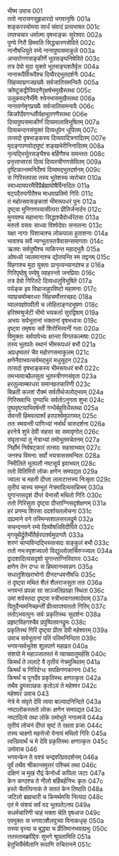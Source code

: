भीष्म उवाच	001  
ततो नारायणसुहृन्नारदो भगवानृषिः	001a  
शङ्करस्योमया सार्धं संवादं प्रत्यभाषत	001c  
तपश्चचार धर्मात्मा वृषभाङ्कः सुरेश्वरः	002a  
पुण्ये गिरौ हिमवति सिद्धचारणसेविते	002c  
नानौषधियुते रम्ये नानापुष्पसमाकुले	003a  
अप्सरोगणसङ्कीर्णे भूतसङ्घनिषेविते	003c  
तत्र देवो मुदा युक्तो भूतसङ्घशतैर्वृतः	004a  
नानारूपैर्विरूपैश्च दिव्यैरद्भुतदर्शनैः	004c  
सिंहव्याघ्रगजप्रख्यैः सर्वजातिसमन्वितैः	005a  
क्रोष्टुकद्वीपिवदनैरृक्षर्षभमुखैस्तथा	005c  
उलूकवदनैर्भीमैः श्येनभासमुखैस्तथा	006a  
नानावर्णमृगप्रख्यैः सर्वजातिसमन्वयैः	006c  
किन्नरैर्देवगन्धर्वैर्यक्षभूतगणैस्तथा	006e  
दिव्यपुष्पसमाकीर्णं दिव्यमालाविभूषितम्	007a  
दिव्यचन्दनसंयुक्तं दिव्यधूपेन धूपितम्	007c  
तत्सदो वृषभाङ्कस्य दिव्यवादित्रनादितम्	007e  
मृदङ्गपणवोद्घुष्टं शङ्खभेरीनिनादितम्	008a  
नृत्यद्भिर्भूतसङ्घैश्च बर्हिणैश्च समन्ततः	008c  
प्रनृत्ताप्सरसं दिव्यं दिव्यस्त्रीगणसेवितम्	009a  
दृष्टिकान्तमनिर्देश्यं दिव्यमद्भुतदर्शनम्	009c  
स गिरिस्तपसा तस्य भूतेशस्य व्यरोचत	010a  
स्वाध्यायपरमैर्विप्रैर्ब्रह्मघोषैर्विनादितः	011a  
षट्पदैरुपगीतैश्च माधवाप्रतिमो गिरिः	011c  
तं महोत्सवसङ्काशं भीमरूपधरं पुनः	012a  
दृष्ट्वा मुनिगणस्यासीत्परा प्रीतिर्जनार्दन	012c  
मुनयश्च महाभागाः सिद्धाश्चैवोर्ध्वरेतसः	013a  
मरुतो वसवः साध्या विश्वेदेवाः सनातनाः	013c  
यक्षा नागाः पिशाचाश्च लोकपाला हुताशनाः	014a  
भावाश्च सर्वे न्यग्भूतास्तत्रैवासन्समागताः	014c  
ऋतवः सर्वपुष्पैश्च व्यकिरन्त महाद्भुतैः	015a  
ओषध्यो ज्वलमानाश्च द्योतयन्ति स्म तद्वनम्	015c  
विहगाश्च मुदा युक्ताः प्रानृत्यन्व्यनदंश्च ह	016a  
गिरिपृष्ठेषु रम्येषु व्याहरन्तो जनप्रियाः	016c  
तत्र देवो गिरितटे दिव्यधातुविभूषिते	017a  
पर्यङ्क इव विभ्राजन्नुपविष्टो महामनाः	017c  
व्याघ्रचर्माम्बरधरः सिंहचर्मोत्तरच्छदः	018a  
व्यालयज्ञोपवीती च लोहिताङ्गदभूषणः	018c  
हरिश्मश्रुर्जटी भीमो भयकर्ता सुरद्विषाम्	019a  
अभयः सर्वभूतानां भक्तानां वृषभध्वजः	019c  
दृष्ट्वा तमृषयः सर्वे शिरोभिरवनीं गताः	020a  
विमुक्ताः सर्वपापेभ्यः क्षान्ता विगतकल्मषाः	020c  
तस्य भूतपतेः स्थानं भीमरूपधरं बभौ	021a  
अप्रधृष्यतरं चैव महोरगसमाकुलम्	021c  
क्षणेनैवाभवत्सर्वमद्भुतं मधुसूदन	022a  
तत्सदो वृषभाङ्कस्य भीमरूपधरं बभौ	022c  
तमभ्ययाच्छैलसुता भूतस्त्रीगणसंवृता	023a  
हरतुल्याम्बरधरा समानव्रतचारिणी	023c  
बिभ्रती कलशं रौक्मं सर्वतीर्थजलोद्भवम्	024a  
गिरिस्रवाभिः पुण्याभिः सर्वतोऽनुगता शुभा	024c  
पुष्पवृष्ट्याभिवर्षन्ती गन्धैर्बहुविधैस्तथा	025a  
सेवन्ती हिमवत्पार्श्वं हरपार्श्वमुपागमत्	025c  
ततः स्मयन्ती पाणिभ्यां नर्मार्थं चारुदर्शना	026a  
हरनेत्रे शुभे देवी सहसा सा समावृणोत्	026c  
संवृताभ्यां तु नेत्राभ्यां तमोभूतमचेतनम्	027a  
निर्होमं निर्वषट्कारं तत्सदः सहसाभवत्	027c  
जनश्च विमनाः सर्वो भयत्राससमन्वितः	028a  
निमीलिते भूतपतौ नष्टसूर्य इवाभवत्	028c  
ततो वितिमिरो लोकः क्षणेन समपद्यत	029a  
ज्वाला च महती दीप्ता ललाटात्तस्य निःसृता	029c  
तृतीयं चास्य सम्भूतं नेत्रमादित्यसन्निभम्	030a  
युगान्तसदृशं दीप्तं येनासौ मथितो गिरिः	030c  
ततो गिरिसुता दृष्ट्वा दीप्ताग्निसदृशेक्षणम्	031a  
हरं प्रणम्य शिरसा ददर्शायतलोचना	031c  
दह्यमाने वने तस्मिन्सशालसरलद्रुमे	032a  
सचन्दनवने रम्ये दिव्यौषधिविदीपिते	032c  
मृगयूथैर्द्रुतैर्भीतैर्हरपार्श्वमुपागतैः	033a  
शरणं चाप्यविन्दद्भिस्तत्सदः सङ्कुलं बभौ	033c  
ततो नभःस्पृशज्वालो विद्युल्लोलार्चिरुज्ज्वलः	034a  
द्वादशादित्यसदृशो युगान्ताग्निरिवापरः	034c  
क्षणेन तेन दग्धः स हिमवानभवन्नगः	035a  
सधातुशिखराभोगो दीनदग्धवनौषधिः	035c  
तं दृष्ट्वा मथितं शैलं शैलराजसुता ततः	036a  
भगवन्तं प्रपन्ना सा साञ्जलिप्रग्रहा स्थिता	036c  
उमां शर्वस्तदा दृष्ट्वा स्त्रीभावागतमार्दवाम्	037a  
पितुर्दैन्यमनिच्छन्तीं प्रीत्यापश्यत्ततो गिरिम्	037c  
ततोऽभवत्पुनः सर्वः प्रकृतिस्थः सुदर्शनः	038a  
प्रहृष्टविहगश्चैव प्रपुष्पितवनद्रुमः	038c  
प्रकृतिस्थं गिरिं दृष्ट्वा प्रीता देवी महेश्वरम्	039a  
उवाच सर्वभूतानां पतिं पतिमनिन्दिता	039c  
भगवन्सर्वभूतेश शूलपाणे महाव्रत	040a  
संशयो मे महाञ्जातस्तं मे व्याख्यातुमर्हसि	040c  
किमर्थं ते ललाटे वै तृतीयं नेत्रमुत्थितम्	041a  
किमर्थं च गिरिर्दग्धः सपक्षिगणकाननः	041c  
किमर्थं च पुनर्देव प्रकृतिस्थः क्षणात्कृतः	042a  
तथैव द्रुमसञ्छन्नः कृतोऽयं ते महेश्वर	042c  
महेश्वर उवाच	043  
नेत्रे मे संवृते देवि त्वया बाल्यादनिन्दिते	043a  
नष्टालोकस्ततो लोकः क्षणेन समपद्यत	043c  
नष्टादित्ये तथा लोके तमोभूते नगात्मजे	044a  
तृतीयं लोचनं दीप्तं सृष्टं ते रक्षता प्रजाः	044c  
तस्य चाक्ष्णो महत्तेजो येनायं मथितो गिरिः	045a  
त्वत्प्रियार्थं च मे देवि प्रकृतिस्थः क्षणात्कृतः	045c  
उमोवाच	046  
भगवन्केन ते वक्त्रं चन्द्रवत्प्रियदर्शनम्	046a  
पूर्वं तथैव श्रीकान्तमुत्तरं पश्चिमं तथा	046c  
दक्षिणं च मुखं रौद्रं केनोर्ध्वं कपिला जटाः	047a  
केन कण्ठश्च ते नीलो बर्हिबर्हनिभः कृतः	047c  
हस्ते चैतत्पिनाकं ते सततं केन तिष्ठति	048a  
जटिलो ब्रह्मचारी च किमर्थमसि नित्यदा	048c  
एतं मे संशयं सर्वं वद भूतपतेऽनघ	049a  
सधर्मचारिणी चाहं भक्ता चेति वृषध्वज	049c  
एवमुक्तः स भगवाञ्शैलपुत्र्या पिनाकधृक्	050a  
तस्या वृत्त्या च बुद्ध्या च प्रीतिमानभवत्प्रभुः	050c  
ततस्तामब्रवीद्देवः सुभगे श्रूयतामिति	051a  
हेतुभिर्यैर्ममैतानि रूपाणि रुचिरानने	051c  

